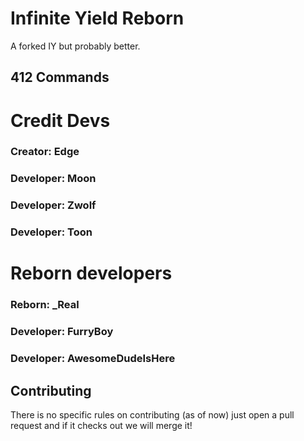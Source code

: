 # Infinite Yield Reborn
A forked IY but probably better.

## 412 Commands

# Credit Devs
### Creator: Edge

### Developer: Moon
### Developer: Zwolf
### Developer: Toon

# Reborn developers
### Reborn: _Real

### Developer: FurryBoy
### Developer: AwesomeDudeIsHere

## Contributing
There is no specific rules on contributing (as of now) just open a pull request and if it checks out we will merge it!